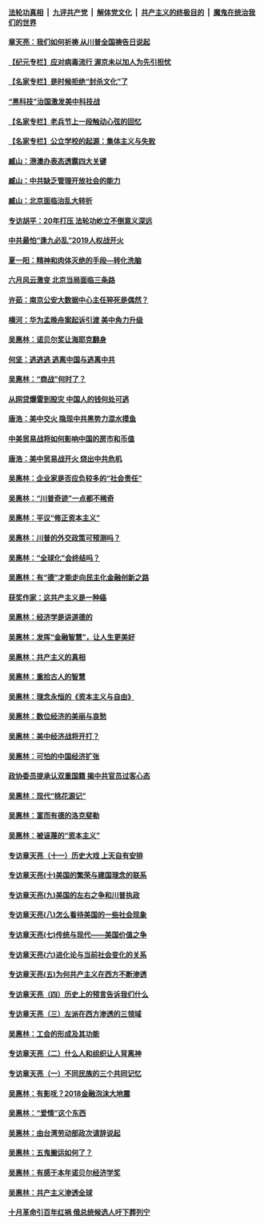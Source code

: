 ####  [法轮功真相](../../../../basic/blob/master/README.md?t=06240602) &nbsp;|&nbsp; [九评共产党](../../../../9ping.md/blob/master/README.md?t=06240602) &nbsp;|&nbsp; [解体党文化](../../../../jtdwh.md/blob/master/README.md?t=06240602)  &nbsp;|&nbsp; [共产主义的终极目的](../../../../gczydzjmd.md/blob/master/README.md?t=06240602) &nbsp;|&nbsp; [魔鬼在统治我们的世界](../../../../mgztzwmdsj.md/blob/master/README.md?t=06240602) 

#### [章天亮：我们如何祈祷 从川普全国祷告日说起](../pages/nsc423/n11944627.md?t=06240602) 

#### [【纪元专栏】应对病毒流行 渥京未以加人为先引担忧](../pages/nsc423/n11875714.md?t=06240602) 

#### [【名家专栏】是时候拒绝“封杀文化”了](../pages/nsc423/n11814093.md?t=06240602) 

#### [“黑科技”治国激发美中科技战](../pages/nsc423/n11638056.md?t=06240602) 

#### [【名家专栏】老兵节上一段触动心弦的回忆](../pages/nsc423/n11646016.md?t=06240602) 

#### [【名家专栏】公立学校的起源：集体主义与失败](../pages/nsc423/n11601833.md?t=06240602) 

#### [臧山：港澳办表态透露四大关键](../pages/nsc423/n11421628.md?t=06240602) 

#### [臧山：中共缺乏管理开放社会的能力](../pages/nsc423/n11407457.md?t=06240602) 

#### [臧山：北京面临治乱大转折](../pages/nsc423/n11406895.md?t=06240602) 

#### [专访胡平：20年打压 法轮功屹立不倒意义深远](../pages/nsc423/n11398800.md?t=06240602) 

#### [中共最怕“逢九必乱”2019人权战开火](../pages/nsc423/n11385248.md?t=06240602) 

#### [夏一阳：精神和肉体灭绝的手段—转化洗脑](../pages/nsc423/n11368250.md?t=06240602) 

#### [六月风云激变 北京当局面临三条路](../pages/nsc423/n11313668.md?t=06240602) 

#### [许茹：南京公安大数据中心主任猝死是偶然？](../pages/nsc423/n11064744.md?t=06240602) 

#### [横河：华为孟晚舟案起诉引渡 美中角力升级](../pages/nsc423/n11027230.md?t=06240602) 

#### [吴惠林：诺贝尔奖让海耶克翻身](../pages/nsc423/n10890049.md?t=06240602) 

#### [何坚：逃逃逃 逃离中国与逃离中共](../pages/nsc423/n10592891.md?t=06240602) 

#### [吴惠林：“商战”何时了？](../pages/nsc423/n10573558.md?t=06240602) 

#### [从网贷爆雷到股灾 中国人的钱何处可逃](../pages/nsc423/n10572800.md?t=06240602) 

#### [唐浩：美中交火 隐现中共黑势力混水摸鱼](../pages/nsc423/n10544040.md?t=06240602) 

#### [中美贸易战将如何影响中国的房市和币值](../pages/nsc423/n10543697.md?t=06240602) 

#### [唐浩：美中贸易战开火 烧出中共危机](../pages/nsc423/n10540126.md?t=06240602) 

#### [吴惠林：企业家是否应负较多的“社会责任”](../pages/nsc423/n10535022.md?t=06240602) 

#### [吴惠林：“川普奇迹”一点都不稀奇](../pages/nsc423/n10512808.md?t=06240602) 

#### [吴惠林：平议“修正资本主义”](../pages/nsc423/n10495724.md?t=06240602) 

#### [吴惠林：川普的外交政策可预测吗？](../pages/nsc423/n10462387.md?t=06240602) 

#### [吴惠林：“全球化”会终结吗？](../pages/nsc423/n10452838.md?t=06240602) 

#### [吴惠林：有“德”才能走向民主化金融创新之路](../pages/nsc423/n10432292.md?t=06240602) 

#### [获奖作家：这共产主义是一种癌](../pages/nsc423/n10431541.md?t=06240602) 

#### [吴惠林：经济学是讲道德的](../pages/nsc423/n10398014.md?t=06240602) 

#### [吴惠林：发挥“金融智慧”，让人生更美好](../pages/nsc423/n10375019.md?t=06240602) 

#### [吴惠林：共产主义的真相](../pages/nsc423/n10351394.md?t=06240602) 

#### [吴惠林：重拾古人的智慧](../pages/nsc423/n10337691.md?t=06240602) 

#### [吴惠林：理念永恒的《资本主义与自由》](../pages/nsc423/n10316274.md?t=06240602) 

#### [吴惠林：数位经济的美丽与哀愁](../pages/nsc423/n10292946.md?t=06240602) 

#### [吴惠林：美中经济战将开打？](../pages/nsc423/n10258825.md?t=06240602) 

#### [吴惠林：可怕的中国经济扩张](../pages/nsc423/n10219147.md?t=06240602) 

#### [政协委员提承认双重国籍 揭中共官员过客心态](../pages/nsc423/n10208809.md?t=06240602) 

#### [吴惠林：现代“桃花源记”](../pages/nsc423/n10185234.md?t=06240602) 

#### [吴惠林：富而有德的洛克斐勒](../pages/nsc423/n10142264.md?t=06240602) 

#### [吴惠林：被诬蔑的“资本主义”](../pages/nsc423/n10124816.md?t=06240602) 

#### [专访章天亮（十一）历史大戏 上天自有安排](../pages/nsc423/n10094905.md?t=06240602) 

#### [专访章天亮(十)美国的繁荣与建国理念的联系](../pages/nsc423/n10094899.md?t=06240602) 

#### [专访章天亮(九)美国的左右之争和川普执政](../pages/nsc423/n10094889.md?t=06240602) 

#### [专访章天亮(八)怎么看待美国的一些社会现象](../pages/nsc423/n10094857.md?t=06240602) 

#### [专访章天亮(七)传统与现代——美国价值之争](../pages/nsc423/n10093140.md?t=06240602) 

#### [专访章天亮(六)进化论与当前社会变化的关系](../pages/nsc423/n10092036.md?t=06240602) 

#### [专访章天亮(五)为何共产主义在西方不断渗透](../pages/nsc423/n10083620.md?t=06240602) 

#### [专访章天亮（四）历史上的预言告诉我们什么](../pages/nsc423/n10083606.md?t=06240602) 

#### [专访章天亮（三）左派在西方渗透的三领域](../pages/nsc423/n10081115.md?t=06240602) 

#### [吴惠林：工会的形成及其功能](../pages/nsc423/n10080633.md?t=06240602) 

#### [专访章天亮（二）什么人和组织让人背离神](../pages/nsc423/n10076637.md?t=06240602) 

#### [专访章天亮（一）不同民族的三个共同记忆](../pages/nsc423/n10074188.md?t=06240602) 

#### [吴惠林：有影呒？2018金融泡沫大地震](../pages/nsc423/n10040534.md?t=06240602) 

#### [吴惠林：“爱情”这个东西](../pages/nsc423/n10019423.md?t=06240602) 

#### [吴惠林：由台湾劳动部政次请辞说起](../pages/nsc423/n9979679.md?t=06240602) 

#### [吴惠林：五鬼搬运如何了？](../pages/nsc423/n9925338.md?t=06240602) 

#### [吴惠林：有感于本年诺贝尔经济学奖](../pages/nsc423/n9871883.md?t=06240602) 

#### [吴惠林：共产主义渗透全球](../pages/nsc423/n9812748.md?t=06240602) 

#### [十月革命引百年红祸 俄总统候选人吁下葬列宁](../pages/nsc423/n9810182.md?t=06240602) 

